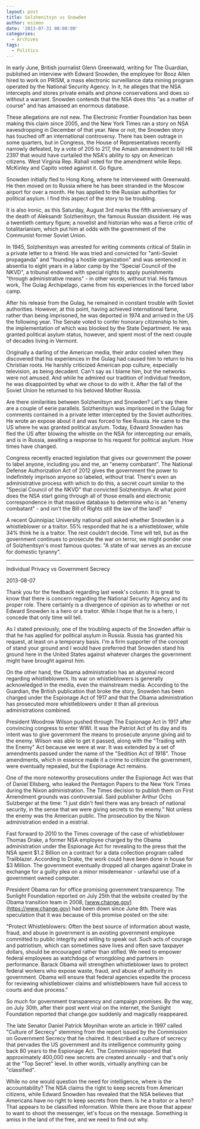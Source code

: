 ```yaml
---
layout: post
title: Solzhenitsyn vs Snowden
author: esimon
date: '2013-07-31 00:00:00'
categories:
  - Archives
tags:
  - Politics
---
```

In early June, British journalist Glenn Greenwald, writing for The Guardian, published an interview with Edward Snowden, the employee for Booz Allen hired to work on PRISM, a mass electronic surveillance data mining program operated by the National Security Agency. In it, he alleges that the NSA intercepts and stores private emails and phone conservations and does so without a warrant. Snowden contends that the NSA does this "as a matter of course" and has amassed an enormous database. 

These allegations are not new. The Electronic Frontier Foundation has been making this claim since 2005, and the New York Times ran a story on NSA eavesdropping in December of that year. New or not, the Snowden story has touched off an international controversy. There has been outrage in some quarters, but in Congress, the House of Representatives recently narrowly defeated, by a vote of 205 to 217, the Amash amendment to bill HR 2397 that would have curtailed the NSA's ability to spy on American citizens. West Virginia Rep. Rahall voted for the amendment while Reps. McKinley and Capito voted against it. Go figure. 

Snowden initially fled to Hong Kong, where he interviewed with Greenwald. He then moved on to Russia where he has been stranded in the Moscow airport for over a month. He has applied to the Russian authorities for political asylum. I find this aspect of the story to be troubling. 

It is also ironic, as this Saturday, August 3rd marks the fifth anniversary of the death of Aleksandr Solzhenitsyn, the famous Russian dissident. He was a twentieth century figure; a novelist and historian who was a fierce critic of totalitarianism, which put him at odds with the government of the Communist former Soviet Union. 

In 1945, Solzhenitsyn was arrested for writing comments critical of Stalin in a private letter to a friend. He was tried and convicted for "anti-Soviet propaganda" and "founding a hostile organization" and was sentenced in absentia to eight years in a labor camp by the "Special Council of the NKVD", a tribunal endowed with special rights to apply punishments "through administrative means" - in other words, without trial. His famous work, The Gulag Archipelago, came from his experiences in the forced labor camp. 

After his release from the Gulag, he remained in constant trouble with Soviet authorities. However, at this point, having achieved international fame, rather than being imprisoned, he was deported in 1974 and arrived in the US the following year. The Senate voted to confer honorary citizenship to him, the implementation of which was blocked by the State Department. He was granted political asylum status, however, and spent most of the next couple of decades living in Vermont. 

Originally a darling of the American media, their ardor cooled when they discovered that his experiences in the Gulag had caused him to return to his Christian roots. He harshly criticized American pop culture, especially television, as being decadent. Can't say as I blame him, but the networks were not amused. And while he admired our tradition of individual freedom, he was disappointed by what we chose to do with it. After the fall of the Soviet Union he returned to his beloved Mother Russia. 

Are there similarities between Solzhenitsyn and Snowden? Let's say there are a couple of eerie parallels. Solzhenitsyn was imprisoned in the Gulag for comments contained in a private letter intercepted by the Soviet authorities. He wrote an expose about it and was forced to flee Russia. He came to the US where he was granted political asylum. Today, Edward Snowden has fled the US after blowing the whistle on the NSA for intercepting our emails, and is in Russia, awaiting a response to his request for political asylum. How times have changed. 

Congress recently enacted legislation that gives our government the power to label anyone, including you and me, an "enemy combatant". The National Defense Authorization Act of 2012 gives the government the power to indefinitely imprison anyone so labeled, without trial. There's even an administrative process with which to do this, a secret court similar to the "Special Council of the NKVD" that convicted Solzhenitsyn. At what point does the NSA start going through all of those emails and electronic correspondence in that massive database to determine who is an "enemy combatant" - and isn't the Bill of Rights still the law of the land? 

A recent Quinnipiac University national poll asked whether Snowden is a whistleblower or a traitor. 55% responded that he is a whistleblower, while 34% think he is a traitor. The rest couldn't decide. Time will tell, but as the government continues to prosecute the war on terror, we might ponder one of Solzhenitsyn's most famous quotes: "A state of war serves as an excuse for domestic tyranny". 

--- 

Individual Privacy vs Government Secrecy

2013-08-07

Thank you for the feedback regarding last week's column. It is great to know that there is concern regarding the National Security Agency and its proper role. There certainly is a divergence of opinion as to whether or not Edward Snowden is a hero or a traitor. While I hope that he is a hero, I concede that only time will tell. 

As I stated previously, one of the troubling aspects of the Snowden affair is that he has applied for political asylum in Russia. Russia has granted his request, at least on a temporary basis. I'm a firm supporter of the concept of stand your ground and I would have preferred that Snowden stand his ground here in the United States against whatever charges the government might have brought against him. 

On the other hand, the Obama administration has an abysmal record regarding whistleblowers. Its war on whistleblowers is generally acknowledged in the media, even the mainstream media. According to the Guardian, the British publication that broke the story, Snowden has been charged under the Espionage Act of 1917 and that the Obama administration has prosecuted more whistleblowers under it than all previous administrations combined. 

President Woodrow Wilson pushed through The Espionage Act in 1917 after convincing congress to enter WWI. It was the Patriot Act of its day and its intent was to give government the means to prosecute anyone giving aid to the enemy. Wilson was able to get it passed, along with the "Trading with the Enemy" Act because we were at war. It was extended by a set of amendments passed under the name of the "Sedition Act of 1918". Those amendments, which in essence made it a crime to criticize the government, were eventually repealed, but the Espionage Act remains. 

One of the more noteworthy prosecutions under the Espionage Act was that of Daniel Ellsberg, who leaked the Pentagon Papers to the New York Times during the Nixon administration. The Times decision to publish them on First Amendment grounds was controversial. Said publisher Arthur Ochs Sulzberger at the time: "I just didn't feel there was any breach of national security, in the sense that we were giving secrets to the enemy." Not unless the enemy was the American public. The prosecution by the Nixon administration ended in a mistrial. 

Fast forward to 2010 to the Times coverage of the case of whistleblower Thomas Drake, a former NSA employee charged by the Obama administration under the Espionage Act for revealing to the press that the NSA spent $1.2 Billion on a contract for a data collection program called Trailblazer. According to Drake, the work could have been done in house for $3 Million. The government eventually dropped all charges against Drake in exchange for a guilty plea on a minor misdemeanor - unlawful use of a government owned computer. 

President Obama ran for office promising government transparency. The Sunlight Foundation reported on July 25th that the website created by the Obama transition team in 2008, [www.change.gov](https://www.change.gov) had been down since June 8th. There was speculation that it was because of this promise posted on the site:

"Protect Whistleblowers: Often the best source of information about waste, fraud, and abuse in government is an existing government employee committed to public integrity and willing to speak out. Such acts of courage and patriotism, which can sometimes save lives and often save taxpayer dollars, should be encouraged rather than stifled. We need to empower federal employees as watchdogs of wrongdoing and partners in performance. Barack Obama will strengthen whistleblower laws to protect federal workers who expose waste, fraud, and abuse of authority in government. Obama will ensure that federal agencies expedite the process for reviewing whistleblower claims and whistleblowers have full access to courts and due process."

So much for government transparency and campaign promises. By the way, on July 30th, after their post went viral on the internet, the Sunlight Foundation reported that change.gov suddenly and magically reappeared. 

The late Senator Daniel Patrick Moynihan wrote an article in 1997 called "Culture of Secrecy" stemming from the report issued by the Commission on Government Secrecy that he chaired. It described a culture of secrecy that pervades the US government and its intelligence community going back 80 years to the Espionage Act. The Commission reported that approximately 400,000 new secrets are created annually - and that's only at the "Top Secret" level. In other words, virtually anything can be "classified". 

While no one would question the need for intelligence, where is the accountability? The NSA claims the right to keep secrets from American citizens, while Edward Snowden has revealed that the NSA believes that Americans have no right to keep secrets from them. Is he a traitor or a hero? That appears to be classified information. While there are those that appear to want to shoot the messenger, let's focus on the message. Something is amiss in the land of the free, and we need to find out why. 


